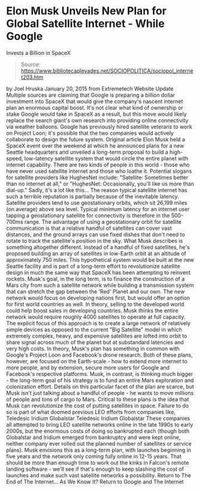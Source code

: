 # Elon Musk Unveils New Plan for Global Satellite Internet - While Google 
Invests a Billion in SpaceX

> Source: https://www.bibliotecapleyades.net/SOCIOPOLITICA/sociopol_internet203.htm

by Joel Hruska January 20, 2015 from Extremetech Website
Update
Multiple sources are claiming that Google is preparing a billion dollar investment into SpaceX that would give the company's nascent internet plan an enormous capital boost.
It's not clear what kind of ownership or stake Google would take in SpaceX as a result, but this move would likely replace the search giant's own research into providing online connectivity via weather balloons.
Google has previously hired satellite veterans to work on Project Loon; it's possible that the two companies would actively collaborate to design the future system.
Original article
Elon Musk held a SpaceX event over the weekend at which he announced plans for a new Seattle headquarters and unveiled a long-term proposal to build a high-speed, low-latency satellite system that would circle the entire planet with internet capability.
There are two kinds of people in this world - those who have never used satellite internet and those who loathe it.
Potential slogans for satellite providers like HughesNet include:
"Satellite: Sometimes better than no internet at all," or "HughesNet: Occasionally, you'll like us more than dial-up."
Sadly, it's a lot like this...
The reason typical satellite internet has such a terrible reputation is partially because of the inevitable latency. Satellite providers tend to use geostationary orbits, which sit 26,199 miles (on average) above sea level.
Typical minimum latency for an internet user tapping a geostationary satellite for connectivity is therefore in the 500-700ms range.
The advantage of using a geostationary orbit for satellite communication is that a relative handful of satellites can cover vast distances, and the ground arrays can use fixed dishes that don't need to rotate to track the satellite's position in the sky.
What Musk describes is something altogether different. Instead of a handful of fixed satellites, he's proposed building an array of satellites in low-Earth orbit at an altitude of approximately 750 miles.
This hypothetical system would be built at the new Seattle facility and is part of a long-term effort to revolutionize satellite design in much the same way that SpaceX has been attempting to reinvent rockets.
Musk's goal, in the long term, is to finance the construction of a Mars city from such a satellite network while building a transmission system that can stretch the gap between the 'Red' Planet and our own.
The new network would focus on developing nations first, but would offer an option for first world countries as well. In theory, selling to the developed world could help boost sales in developing countries.
Musk thinks the entire network would require roughly 4000 satellites to operate at full capacity.
The explicit focus of this approach is to create a large network of relatively simple devices as opposed to the current "Big Satellite" model in which extremely complex, heavy, and expensive satellites are lofted into orbit to share signal across much of the planet but at substandard latencies and very high costs.
In theory, Musk's plan has something in common with Google's Project Loon and Facebook's drone research.
Both of these plans, however, are focused on the Earth-scale - how to extend more internet to more people, and by extension, secure more users for Google and Facebook's respective platforms. Musk, in contrast, is thinking much bigger - the long-term goal of his strategy is to fund an entire Mars exploration and colonization effort.
Details on this particular facet of the plan are scarce, but Musk isn't just talking about a handful of people - he wants to move millions of people and tons of cargo to Mars.
Critical to these plans is the idea that Musk can revolutionize the cost of putting satellites in space. Failure to do so is part of what doomed previous LEO efforts from companies like,
Teledesic Iridium Globalstar
Teledesic
Iridium
Globalstar
These companies all attempted to bring LEO satellite networks online in the late 1990s to early 2000s, but the enormous costs of doing so bankrupted each (though both Globalstar and Iridium emerged from bankruptcy and were kept online, neither company ever rolled out the planned number of satellites or service plans).
Musk envisions this as a long-term plan, with launches beginning in five years and the network only coming fully online in 12-15 years.
That should be more than enough time to work out the kinks in Falcon's remote landing software - we'll see if that's enough to keep slashing the cost of launches and make such vast satellite networks a possibility.
Return to The End of The Internet... As We Know It?
Return to Google and The Internet
